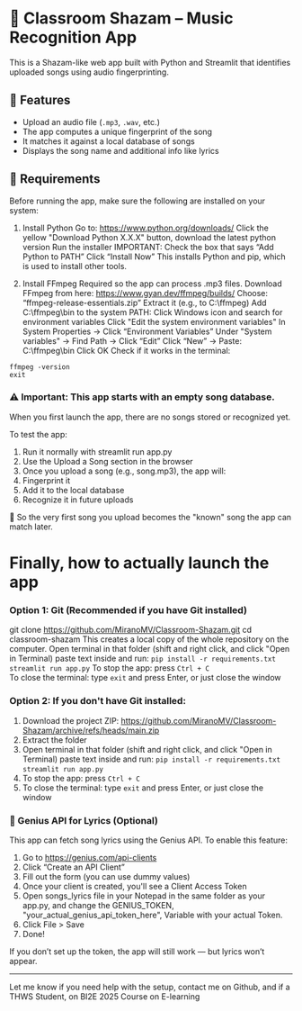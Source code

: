 # 🎵 Classroom Shazam – Music Recognition App

This is a Shazam-like web app built with Python and Streamlit that identifies uploaded songs using audio fingerprinting.

## 🚀 Features
- Upload an audio file (`.mp3`, `.wav`, etc.)
- The app computes a unique fingerprint of the song
- It matches it against a local database of songs
- Displays the song name and additional info like lyrics

## 🧰 Requirements
Before running the app, make sure the following are installed on your system:

 1. Install Python
Go to: https://www.python.org/downloads/
Click the yellow "Download Python X.X.X" button, download the latest python version
Run the installer
IMPORTANT: Check the box that says “Add Python to PATH”
Click “Install Now”
This installs Python and pip, which is used to install other tools.

3. Install FFmpeg
Required so the app can process .mp3 files.
Download FFmpeg from here: https://www.gyan.dev/ffmpeg/builds/
Choose: “ffmpeg-release-essentials.zip”
Extract it (e.g., to C:\ffmpeg)
Add C:\ffmpeg\bin to the system PATH:
Click Windows icon and search for environment variables
Click "Edit the system environment variables"
In System Properties → Click “Environment Variables”
Under "System variables" → Find Path → Click “Edit”
Click “New” → Paste: C:\ffmpeg\bin
Click OK
Check if it works in the terminal:
```
ffmpeg -version
exit
```

### ⚠️ Important: This app starts with an empty song database.
When you first launch the app, there are no songs stored or recognized yet.

To test the app:
1. Run it normally with streamlit run app.py
2. Use the Upload a Song section in the browser
3. Once you upload a song (e.g., song.mp3), the app will:
4. Fingerprint it
5. Add it to the local database
6. Recognize it in future uploads

🧪 So the very first song you upload becomes the "known" song the app can match later.


# Finally, how to actually launch the app

### Option 1: Git (Recommended if you have Git installed)
git clone https://github.com/MiranoMV/Classroom-Shazam.git
cd classroom-shazam
This creates a local copy of the whole repository on the computer.
Open terminal in that folder (shift and right click, and click "Open in Terminal) paste text inside and run:
   `pip install -r requirements.txt`
   `streamlit run app.py`
To stop the app: press `Ctrl + C`  
To close the terminal: type `exit` and press Enter, or just close the window


### Option 2: If you don't have Git installed:
1. Download the project ZIP: https://github.com/MiranoMV/Classroom-Shazam/archive/refs/heads/main.zip
2. Extract the folder
3. Open terminal in that folder (shift and right click, and click "Open in Terminal) paste text inside and run:
   `pip install -r requirements.txt`
   `streamlit run app.py`
4. To stop the app: press `Ctrl + C`  
5. To close the terminal: type `exit` and press Enter, or just close the window

### 🎤 Genius API for Lyrics (Optional)
This app can fetch song lyrics using the Genius API.
To enable this feature:
1. Go to https://genius.com/api-clients
2. Click “Create an API Client”
3. Fill out the form (you can use dummy values)
4. Once your client is created, you'll see a Client Access Token
5. Open songs_lyrics file in your Notepad in the same folder as your app.py, and change the GENIUS_TOKEN, "your_actual_genius_api_token_here", Variable with your actual Token.
6. Click File > Save
9. Done!

If you don’t set up the token, the app will still work — but lyrics won’t appear.


---

Let me know if you need help with the setup, contact me on Github, and if a THWS Student, on BI2E 2025 Course on E-learning
